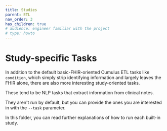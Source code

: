 ```yaml
---
title: Studies
parent: ETL
nav_order: 3
has_children: true
# audience: engineer familiar with the project
# type: howto
---
```


# Study-specific Tasks

In addition to the default basic-FHIR-oriented Cumulus ETL tasks like `condition`,
which simply strip identifying information and largely leaves the FHIR alone,
there are also more interesting study-oriented tasks.

These tend to be NLP tasks that extract information from clinical notes.

They aren't run by default,
but you can provide the ones you are interested in with the `--task` parameter.

In this folder, you can read further explanations of how to run each built-in study.
